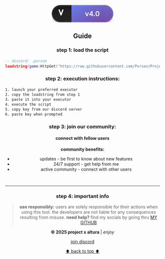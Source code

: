 <div align="center">
  
<img src="./project/assets/version-badge.svg" alt="Version v4.0"/>

</div>

<div align="center">

## Guide
</div>

<div align="center">
  
### step 1: load the script
</div>

```lua
-- discord: .pxrson
loadstring(game:HttpGet("https://raw.githubusercontent.com/Pxrson/Project-X-Altura/refs/heads/main/project/Main.lua", true))()
```

<div align="center">
  
### step 2: execution instructions:
</div>

```
1. launch your preferred executor
2. copy the loadstring from step 1
3. paste it into your executor
4. execute the script
5. copy key from our discord server
6. paste key when prompted
```

<div align="center">
  
### step 3: join our community:
</div>

<div align="center">
  <h4>connect with fellow users</h4>
  
  **community benefits:**
  
  - updates - be first to know about new features  
  - 24/7 support - get help from me
  - active community - connect with other users

  <br/>
  
</div>

---

<div align="center">

### step 4: important info
</div>

<div align="center">

> **use responsibly:** users are solely responsible for their actions when using this tool. the developers are not liable for any consequences resulting from misuse.
> **need help?** find my socials by going thru [MY GITHUB](https://github.com/Pxrson)
  
  <p><strong>© 2025 project x altura</strong> | <em>enjoy</em></p>
  
  [join discord](https://discord.gg/tAA9bzYyBx)
  
  [:arrow_up: back to top :arrow_up:](#project-x-altura)
  
</div>
